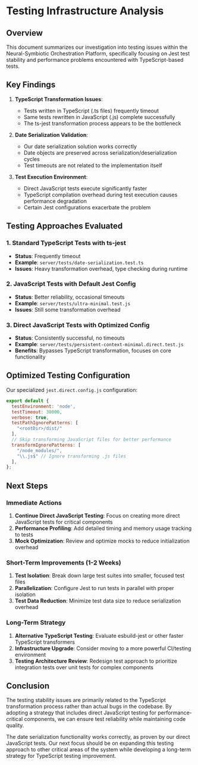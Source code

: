 # Testing Infrastructure Analysis

## Overview

This document summarizes our investigation into testing issues within the Neural-Symbiotic Orchestration Platform, specifically focusing on Jest test stability and performance problems encountered with TypeScript-based tests.

## Key Findings

1. **TypeScript Transformation Issues**: 
   - Tests written in TypeScript (.ts files) frequently timeout
   - Same tests rewritten in JavaScript (.js) complete successfully
   - The ts-jest transformation process appears to be the bottleneck

2. **Date Serialization Validation**:
   - Our date serialization solution works correctly
   - Date objects are preserved across serialization/deserialization cycles
   - Test timeouts are not related to the implementation itself

3. **Test Execution Environment**:
   - Direct JavaScript tests execute significantly faster
   - TypeScript compilation overhead during test execution causes performance degradation
   - Certain Jest configurations exacerbate the problem

## Testing Approaches Evaluated

### 1. Standard TypeScript Tests with ts-jest
- **Status**: Frequently timeout
- **Example**: `server/tests/date-serialization.test.ts`
- **Issues**: Heavy transformation overhead, type checking during runtime

### 2. JavaScript Tests with Default Jest Config
- **Status**: Better reliability, occasional timeouts
- **Example**: `server/tests/ultra-minimal.test.js`
- **Issues**: Still some transformation overhead

### 3. Direct JavaScript Tests with Optimized Config
- **Status**: Consistently successful, no timeouts
- **Example**: `server/tests/persistent-context-minimal.direct.test.js`
- **Benefits**: Bypasses TypeScript transformation, focuses on core functionality

## Optimized Testing Configuration

Our specialized `jest.direct.config.js` configuration:

```javascript
export default {
  testEnvironment: 'node',
  testTimeout: 30000,
  verbose: true,
  testPathIgnorePatterns: [
    "<rootDir>/dist/"
  ],
  // Skip transforming JavaScript files for better performance
  transformIgnorePatterns: [
    "/node_modules/",
    "\\.js$" // Ignore transforming .js files
  ],
};
```

## Next Steps

### Immediate Actions
1. **Continue Direct JavaScript Testing**: Focus on creating more direct JavaScript tests for critical components
2. **Performance Profiling**: Add detailed timing and memory usage tracking to tests
3. **Mock Optimization**: Review and optimize mocks to reduce initialization overhead

### Short-Term Improvements (1-2 Weeks)
1. **Test Isolation**: Break down large test suites into smaller, focused test files
2. **Parallelization**: Configure Jest to run tests in parallel with proper isolation
3. **Test Data Reduction**: Minimize test data size to reduce serialization overhead

### Long-Term Strategy
1. **Alternative TypeScript Testing**: Evaluate esbuild-jest or other faster TypeScript transformers
2. **Infrastructure Upgrade**: Consider moving to a more powerful CI/testing environment
3. **Testing Architecture Review**: Redesign test approach to prioritize integration tests over unit tests for complex components

## Conclusion

The testing stability issues are primarily related to the TypeScript transformation process rather than actual bugs in the codebase. By adopting a strategy that includes direct JavaScript testing for performance-critical components, we can ensure test reliability while maintaining code quality.

The date serialization functionality works correctly, as proven by our direct JavaScript tests. Our next focus should be on expanding this testing approach to other critical areas of the system while developing a long-term strategy for TypeScript testing improvement.